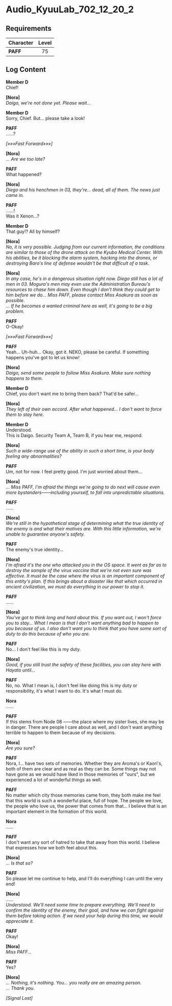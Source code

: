 # Audio_KyuuLab_702_12_20_2
## Requirements
|Character|Level|
|---------|:---:|
|**PAFF** | 75  |

## Log Content
**Member D**<br>
Chief!

**[Nora]**<br>
*Daigo, we're not done yet. Please wait...*

**Member D**<br>
Sorry, Chief. But... please take a look!

**PAFF**<br>
......?

*[»»»Fast Forward»»»]*

**[Nora]**<br>
*... Are we too late?*

**PAFF**<br>
What happened?

**[Nora]**<br>
*Diego and his henchmen in 03, they're... dead, all of them. The news just came in.*

**PAFF**<br>
......!<br>
Was it Xenon...?

**Member D**<br>
That guy!? All by himself?

**[Nora]**<br>
*No, it is very possible. Judging from our current information, the conditions are similar to those of the drone attack on the Kyubo Medical Center. With his abilities, be it blocking the alarm system, hacking into the drones, or destroying Baro's line of defense wouldn't be that difficult of a task.*

**[Nora]**<br>
*In any case, he's in a dangerous situation right now. Diego still has a lot of men in 03. Mogura's men may even use the Administration Bureau's resources to chase him down. Even though I don't think they could get to him before we do... Miss PAFF, please contact Miss Asakura as soon as possible.<br>
... If he becomes a wanted criminal here as well, it's going to be a big problem.*

**PAFF**<br>
O\-Okay!

*[»»»Fast Forward»»»]*

**PAFF**<br>
Yeah... Uh\-huh... Okay, got it. NEKO, please be careful. If something happens you've got to let us know!

**[Nora]**<br>
*Daigo, send some people to follow Miss Asakura. Make sure nothing happens to them.*

**Member D**<br>
Chief, you don't want me to bring them back? That'd be safer...

**[Nora]**<br>
*They left of their own accord. After what happened... I don't want to force them to stay here.*

**Member D**<br>
Understood.<br>
This is Daigo. Security Team A, Team B, if you hear me, respond.

**[Nora]**<br>
*Such a wide\-range use of the ability in such a short time, is your body feeling any abnormalities?*

**PAFF**<br>
Um, not for now. I feel pretty good. I'm just worried about them...

**[Nora]**<br>
*... Miss PAFF, I'm afraid the things we're going to do next will cause even more bystanders——including yourself, to fall into unpredictable situations.*

**PAFF**<br>
……

**[Nora]**<br>
*We're still in the hypothetical stage of determining what the true identity of the enemy is and what their motives are. With this little information, we're unable to guarantee anyone's safety.*

**PAFF**<br>
The enemy's true identity...

**[Nora]**<br>
*I'm afraid it's the one who attacked you in the OS space. It went as far as to destroy the sample of the virus vaccine that we're not even sure was effective. It must be the case where the virus is an important component of this entity's plan. If this brings about a disaster like that which occurred in ancient civilization, we must do everything in our power to stop it.*

**PAFF**<br>
……

**[Nora]**<br>
*You've got to think long and hard about this. If you want out, I won't force you to stay... What I mean is that I don't want anything bad to happen to you because of us. I also don't want you to think that you have some sort of duty to do this because of who you are.*

**PAFF**<br>
No... I don't feel like this is my duty.

**[Nora]**<br>
*Good, if you still trust the safety of these facilities, you can stay here with Hayato until...*

**PAFF**<br>
No, no. What I mean is, I don't feel like doing this is my duty or responsibility, it's what I want to do. It's what I must do.

**Nora**<br>
……

**PAFF**<br>
If this stems from Node 08 ——the place where my sister lives, she may be in danger. There are people I care about as well, and I don't want anything terrible to happen to them because of my decisions.

**[Nora]**<br>
*Are you sure?*

**PAFF**<br>
Nora, I... have two sets of memories. Whether they are Aroma's or Kaori's, both of them are clear and as real as they can be. Some things may not have gone as we would have liked in those memories of "ours", but we experienced a lot of wonderful things as well.

**PAFF**<br>
No matter which city those memories came from, they both make me feel that this world is such a wonderful place, full of hope. The people we love, the people who love us, the power that comes from that... I believe that is an important element in the formation of this world.

**Nora**<br>
……

**PAFF**<br>
I don't want any sort of hatred to take that away from this world. I believe that expresses how we both feel about this.

**[Nora]**<br>
*... Is that so?*

**PAFF**<br>
So please let me continue to help, and I'll do everything I can until the very end!

**[Nora]**<br>
*……<br>
Understood. We'll need some time to prepare everything. We'll need to confirm the identity of the enemy, their goal, and how we can fight against them before taking action. If we need your help during this time, we would appreciate it.*

**PAFF**<br>
Okay!

**[Nora]**<br>
*Miss PAFF...*

**PAFF**<br>
Yes?

**[Nora]**<br>
*... Nothing, it's nothing. You... you really are an amazing person.<br>
... Thank you.*

*[Signal Lost]*